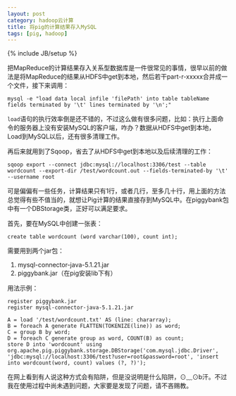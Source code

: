 ```yaml
---
layout: post
category: hadoop云计算
title: 将pig的计算结果存入MySQL
tags: [pig, hadoop]
---
```

{% include JB/setup %}

把MapReduce的计算结果存入关系型数据库是一件很常见的事情，很早以前的做法是将MapReduce的结果从HDFS中get到本地，然后若干part-r-xxxxx合并成一个文件，接下来调用：

	mysql -e "load data local infile 'filePath' into table tableName fields terminated by '\t' lines terminated by '\n';"

`load`语句的执行效率倒是还不错的，不过这么做有很多问题，比如：执行上面命令的服务器上没有安装MySQL的客户端，咋办？数据从HDFS中get到本地，Load到MySQL以后，还有很多清理工作。

再后来就用到了Sqoop，省去了从HDFS中get到本地以及后续清理的工作：

	sqoop export --connect jdbc:mysql://localhost:3306/test --table wordcount --export-dir /test/wordcount.out --fields-terminated-by '\t' --username root

可是偏偏有一些任务，计算结果只有1行，或者几行，至多几十行，用上面的方法总觉得有些不值当的，就想让Pig计算的结果直接存到MySQL中。在piggybank包中有一个DBStorage类，正好可以满足要求。

首先，要在MySQL中创建一张表：

	create table wordcount (word varchar(100), count int);

需要用到两个jar包：

1. mysql-connector-java-5.1.21.jar
2. piggybank.jar（在pig安装lib下有）

用法示例：

	register piggybank.jar
	register mysql-connector-java-5.1.21.jar
	
	A = load '/test/wordcount.txt' AS (line: chararray);
	B = foreach A generate FLATTEN(TOKENIZE(line)) as word;
	C = group B by word;
	D = foreach C generate group as word, COUNT(B) as count;
	store D into 'wordcount' using org.apache.pig.piggybank.storage.DBStorage('com.mysql.jdbc.Driver', 'jdbc:mysql://localhost:3306/test?user=root&password=root', 'insert into wordcount(word, count) values (?, ?)');

在网上看到有人说这种方式会有陷阱，但是没说明是什么陷阱，⊙﹏⊙b汗。不过我在使用过程中尚未遇到问题，大家要是发现了问题，请不吝赐教。